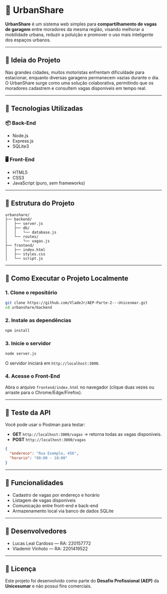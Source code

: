 
# 🚗 UrbanShare

**UrbanShare** é um sistema web simples para **compartilhamento de vagas de garagem** entre moradores da mesma região, visando melhorar a mobilidade urbana, reduzir a poluição e promover o uso mais inteligente dos espaços urbanos.

---

## 🧠 Ideia do Projeto

Nas grandes cidades, muitos motoristas enfrentam dificuldade para estacionar, enquanto diversas garagens permanecem vazias durante o dia. O UrbanShare surge como uma solução colaborativa, permitindo que os moradores cadastrem e consultem vagas disponíveis em tempo real.

---

## 🔧 Tecnologias Utilizadas

### 📦 Back-End
- Node.js
- Express.js
- SQLite3

### 🖥️ Front-End
- HTML5
- CSS3
- JavaScript (puro, sem frameworks)

---

## 📁 Estrutura do Projeto

```
urbanshare/
├── backend/
│   ├── server.js
│   ├── db/
│   │   └── database.js
│   └── routes/
│       └── vagas.js
├── frontend/
│   ├── index.html
│   ├── styles.css
│   └── script.js
```

---

## 🚀 Como Executar o Projeto Localmente

### 1. Clone o repositório

```bash
git clone https://github.com/VladeJr/AEP-Parte-2---Unicesmar.git
cd urbanshare/backend
```

### 2. Instale as dependências

```bash
npm install
```

### 3. Inicie o servidor

```bash
node server.js
```

O servidor iniciará em `http://localhost:3000`.

### 4. Acesse o Front-End

Abra o arquivo `frontend/index.html` no navegador (clique duas vezes ou arraste para o Chrome/Edge/Firefox).

---

## 🧪 Teste da API

Você pode usar o Postman para testar:

- **GET** `http://localhost:3000/vagas` → retorna todas as vagas disponíveis.
- **POST** `http://localhost:3000/vagas`

```json
{
  "endereco": "Rua Exemplo, 456",
  "horario": "08:00 - 18:00"
}
```

---

## 📌 Funcionalidades

- Cadastro de vagas por endereço e horário
- Listagem de vagas disponíveis
- Comunicação entre front-end e back-end
- Armazenamento local via banco de dados SQLite

---

## 👥 Desenvolvedores

- Lucas Leal Cardoso — RA: 220157772  
- Vlademir Vinhoto — RA: 2201419522

---

## 📂 Licença

Este projeto foi desenvolvido como parte do **Desafio Profissional (AEP)** da **Unicesumar** e não possui fins comerciais.
